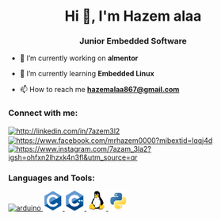 <h1 align="center">Hi 👋, I'm Hazem alaa</h1>
<h3 align="center">Junior Embedded Software</h3>

- 🔭 I’m currently working on **almentor**

- 🌱 I’m currently learning **Embedded Linux**

- 📫 How to reach me **hazemalaa867@gmail.com**

<h3 align="left">Connect with me:</h3>
<p align="left">
<a href="https://linkedin.com/in/http://linkedin.com/in/7azem3l2" target="blank"><img align="center" src="https://raw.githubusercontent.com/rahuldkjain/github-profile-readme-generator/master/src/images/icons/Social/linked-in-alt.svg" alt="http://linkedin.com/in/7azem3l2" height="30" width="40" /></a>
<a href="https://fb.com/https://www.facebook.com/mrhazem0000?mibextid=lqqj4d" target="blank"><img align="center" src="https://raw.githubusercontent.com/rahuldkjain/github-profile-readme-generator/master/src/images/icons/Social/facebook.svg" alt="https://www.facebook.com/mrhazem0000?mibextid=lqqj4d" height="30" width="40" /></a>
<a href="https://instagram.com/https://www.instagram.com/7azam_3la2?igsh=ohfxn2lhzxk4n3fl&utm_source=qr" target="blank"><img align="center" src="https://raw.githubusercontent.com/rahuldkjain/github-profile-readme-generator/master/src/images/icons/Social/instagram.svg" alt="https://www.instagram.com/7azam_3la2?igsh=ohfxn2lhzxk4n3fl&utm_source=qr" height="30" width="40" /></a>
</p>

<h3 align="left">Languages and Tools:</h3>
<p align="left"> <a href="https://www.arduino.cc/" target="_blank" rel="noreferrer"> <img src="https://cdn.worldvectorlogo.com/logos/arduino-1.svg" alt="arduino" width="40" height="40"/> </a> <a href="https://www.cprogramming.com/" target="_blank" rel="noreferrer"> <img src="https://raw.githubusercontent.com/devicons/devicon/master/icons/c/c-original.svg" alt="c" width="40" height="40"/> </a> <a href="https://www.w3schools.com/cpp/" target="_blank" rel="noreferrer"> <img src="https://raw.githubusercontent.com/devicons/devicon/master/icons/cplusplus/cplusplus-original.svg" alt="cplusplus" width="40" height="40"/> </a> <a href="https://www.linux.org/" target="_blank" rel="noreferrer"> <img src="https://raw.githubusercontent.com/devicons/devicon/master/icons/linux/linux-original.svg" alt="linux" width="40" height="40"/> </a> <a href="https://www.python.org" target="_blank" rel="noreferrer"> <img src="https://raw.githubusercontent.com/devicons/devicon/master/icons/python/python-original.svg" alt="python" width="40" height="40"/> </a> </p>
